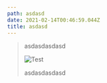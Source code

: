 ```yaml
---
path: asdasd
date: 2021-02-14T00:46:59.044Z
title: asdasd
---
```

> asdasdasdasd
>
> ![Test](/assets/group-2-10.png "Test")
>
> asdasdasdasd